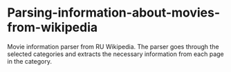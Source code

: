 # Parsing-information-about-movies-from-wikipedia
Movie information parser from RU Wikipedia. The parser goes through the selected categories and extracts the necessary information from each page in the category.
